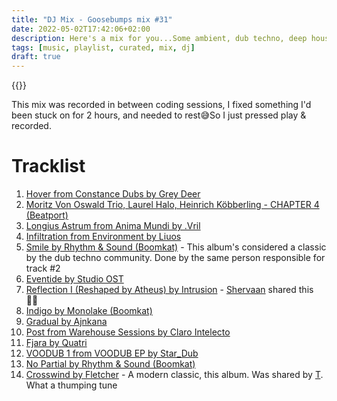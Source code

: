 ```yaml
---
title: "DJ Mix - Goosebumps mix #31"
date: 2022-05-02T17:42:06+02:00
description: Here's a mix for you...Some ambient, dub techno, deep house
tags: [music, playlist, curated, mix, dj]
draft: true
---
```


{{<youtube id>}}

This mix was recorded in between coding sessions, I fixed something I'd been stuck on for 2 hours, and needed to rest😅So I just pressed play & recorded.

# Tracklist
1. [Hover from Constance Dubs by Grey Deer](https://recycledplastics.bandcamp.com/track/hover)
2. [Moritz Von Oswald Trio, Laurel Halo, Heinrich Köbberling - CHAPTER 4 (Beatport)](https://www.beatport.com/track/chapter-4/15590315)
3. [Longius Astrum from Anima Mundi by .Vril](https://vrilofficial.bandcamp.com/track/longius-astrum)
4. [Infiltration from Environment by Liuos](https://coldtearrecords.bandcamp.com/track/infiltration)
5. [Smile by Rhythm & Sound (Boomkat)](https://boomkat.com/products/compilation-f8715df4-ab99-4fb3-ab3d-b33c8903b4c0) - This album's considered a classic by the dub techno community. Done by the same person responsible for track #2
6. [Eventide by Studio OST](https://lustwerkmusic.bandcamp.com/album/eventide-ascension)
7. [Reflection I (Reshaped by Atheus) by Intrusion](https://boomkat.com/products/reflection-i-remixes-f5524329-a44f-4c3c-8066-c7c47eae23a8) - [Shervaan](https://www.youtube.com/channel/UCv4WM9z3RMeLPhy7KiFlgDA) shared this 💪🏾
8. [Indigo by Monolake (Boomkat)](https://boomkat.com/products/cinemascope-6dc3f724-b175-4643-ba8e-bd9fcb712451)
9. [Gradual by Ajnkana](https://ajnkana.bandcamp.com/track/gradual)
10. [Post from Warehouse Sessions by Claro Intelecto](https://clarointelecto.bandcamp.com/track/post)
11. [Fjara by Quatri](https://niewiederschlafen.bandcamp.com/track/fjara-original-mix)
12. [VOODUB 1 from VOODUB EP by Star_Dub](https://mattstar.bandcamp.com/track/voodub-1-2)
13. [No Partial by Rhythm & Sound (Boomkat)](https://boomkat.com/products/compilation-f8715df4-ab99-4fb3-ab3d-b33c8903b4c0)
14. [Crosswind by Fletcher](https://steveosullivan-mosaicrecords.bandcamp.com/album/mechanical-garden-mosaic-dtl01) - A modern classic, this album. Was shared by [T](https://www.youtube.com/c/DubMonitor). What a thumping tune